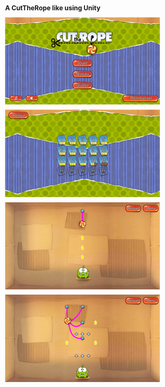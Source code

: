 ## A CutTheRope like using Unity
![](https://github.com/QuentinLadoire/CutTheRope/blob/master/Screen/Menu.PNG)

![](https://github.com/QuentinLadoire/CutTheRope/blob/master/Screen/LevelChoice.PNG)

![](https://github.com/QuentinLadoire/CutTheRope/blob/master/Screen/Level1.png)

![](https://github.com/QuentinLadoire/CutTheRope/blob/master/Screen/Level14.PNG)
